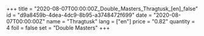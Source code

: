 +++
title = "2020-08-07T00:00:00Z_Double_Masters_Thragtusk_[en]_false"
id = "d9a8459b-4dea-4dc9-8b95-a3748472f699"
date = "2020-08-07T00:00:00Z"
name = "Thragtusk"
lang = ["en"]
price = "0.82"
quantity = 4
foil = false
set = "Double Masters"
+++
